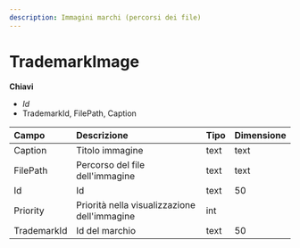 ```yaml
---
description: Immagini marchi (percorsi dei file)
---
```


# TrademarkImage

**Chiavi**

* _Id_
* TrademarkId, FilePath, Caption

| Campo | Descrizione | Tipo | Dimensione |
| :--- | :--- | :--- | :--- |
| Caption | Titolo immagine | text | text |
| FilePath | Percorso del file dell'immagine | text | text |
| Id | Id | text | 50 |
| Priority | Priorità nella visualizzazione dell'immagine | int |  |
| TrademarkId | Id del marchio | text | 50 |

